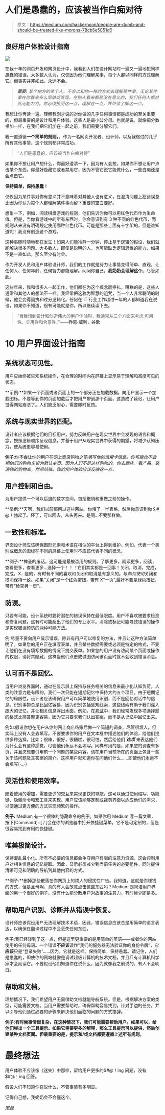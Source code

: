 # 人们是愚蠢的，应该被当作白痴对待

> 原文：<https://medium.com/hackernoon/people-are-dumb-and-should-be-treated-like-morons-78cb6e5051d0>

## 良好用户体验设计指南

![](img/8848479dc095c2b8d428acc48a280878.png)

在我十年的网页开发和网页设计中，我看到人们在设计网站时一遍又一遍地犯同样愚蠢的错误。大多数人认为，仅仅因为他们理解某事，每个人都以同样的方式理解它。但事实并非如此。永远不会。

> ***重要:*** *某个地方的某个人，不会以和你一样的方式去理解某件事，无论某件事在你看来多么简单或直观，在别人看来都是没有意义的，我们任何人都对此无能为力。你必须接受这一点，理解这一点，并继续了解这一点。*

我想让你再读一遍。理解我刚才说的对你做的几乎任何事情都是成功的至关重要的，但最重要的是设计和用户体验。这些人是最小公分母。也就是说，就像把分数相加一样，在我们把它们加在一起之前，我们需要分解它们。

我一直遵循**一个简单的规则，**，作为一名网页开发者、设计师，以及我做过的几乎所有其他事情，这个规则都非常成功。

> “人们是愚蠢的，应该被当作白痴对待”

如果你不想让用户想什么，你最好澄清一下，因为有人会想。如果你不想让用户点击某个东西，你最好隐藏它或者禁用它，因为不管它说它能做什么，一些白痴还是会点击它。

**保持简单，保持愚蠢！**

仅仅因为某件事对你有意义并不意味着对其他人也有意义，在澄清问题上犯错误总比因为你认为每个人都理解某件事而留下重要的空白要好。

想象一下，例如，阅读棋盘游戏的规则，他们告诉你你可以用红色代币作为生命值。但是，当你看游戏中的所有东西时，你会意识到有 3 种不同的红色代币，而规则从来没有明确规定使用哪种红色代币。可能是那些上面有十字架的，但是谁知道呢！我没有创造这个游戏。

这种事随时随地都在发生！如果人们能冷静一分钟，停止基于逻辑的假设，我们就能解决很多问题。大多数人，即使是聪明的人，也可能缺乏逻辑思维的能力，如果不是一直如此，那么至少有时会。

作为开发人员和用户体验设计师，我们的工作就是努力让事情变得简单、直观，让任何人、任何年龄、任何智力都能理解。问问你自己，**我奶奶会理解这个**。尽管如此。

这些年来，我和很多人一起工作，他们都在为这个概念而挣扎，糟糕的是，这些人通常和其他人的想法不一样。我经常把这称为智慧的诅咒，当一个人非常聪明的时候，他会变得固执和过分逻辑化。任何在 IT 行业工作超过一年的人都知道我在说谁，如果你不知道，很有可能就是你，所以继续读下去。

> “当我想到设计和创造伟大的用户体验时，我通常从三个方面来考虑:可用性、实用性和合意性。”——**乔恩·威利，谷歌**

# 10 用户界面设计指南

## **系统状态可见性**。

用户应始终被告知系统操作，在合理的时间内在屏幕上显示易于理解和高度可见的状态。

**示例:**如果一个页面或者页面上的一个部分正在加载数据，向用户显示一个加载图标。不要等到你的页面加载后才把用户带到那个页面。这造成了延迟，让用户觉得网站崩溃了。人们缺乏耐心，需要即时反馈。

## **系统与现实世界的匹配**。

设计者应该根据他们的目标用户，努力反映用户在现实世界中会发现的语言和概念。按照逻辑顺序呈现信息，并基于用户从现实世界中获得的期望，将减少认知压力，使系统更容易使用。

**例子**:你不会让你的用户在网上商店购物之前*填写他的信用卡信息。你可能也不会把他们的购物车设为默认主页。因为人们不是这样购物的。你去商店，看产品，装满你的购物车，然后结账。你的用户体验应该反映这一点。*

## **用户控制和自由**。

为用户提供一个可以后退的数字空间，包括撤销和重做之前的操作。

**举例:**天啊，我们以前都用过这些网站。你填了一半表格，然后你意识到你＄# @！勃起了。坏了，可以回去，从头再来。是啊…不要那样做。

## **一致性和标准**。

界面设计师应该确保图形元素和术语在相似的平台上得到维护。例如，代表一个类别或概念的图标在不同的屏幕上使用时不应该代表不同的概念。

**例子:**神圣的废话，这可能是最被滥用的规则。了解更多，阅读更多，阅读，查看更多，查看更多…选择一个！！！它们其实都是一回事！关闭，取消，完成，完成，X…是的，有时有不同的喜欢和关闭和取消是有意义的。与*如何使用*关闭和取消保持一致。如果“关闭”是一个红色按钮，带有 X“一页”,最好不要是绿色按钮，带有“检查另一页”。

## **防误**。

只要有可能，设计系统时要将潜在的错误保持在最低限度。用户不喜欢被要求检测和修复问题，这有时可能超出了他们的专业水平。消除或标记可能导致错误的操作是实现错误预防的两种可能方法。

例:尽量不要向用户显示错误，除非有用户可以修复的方法，并且让这种方法简单明了。如果您的用户正在填写表单，并且某些数据需要或必须是特定的格式，不要让他们在没有填写数据的情况下提交表单。如果您的用户没有访问某个页面或操作的权限，请将其隐藏，这样当他们点击或试图访问该页面时就不会收到错误消息。

## **认可而不是回忆。**

当用户浏览界面时，通过在显示屏上保持与任务相关的信息来最小化认知负荷。人类的注意力是有限的，我们一次只能在短期记忆中保持大约五个项目。由于短期记忆的局限性，设计者应该确保用户可以简单地使用识别，而不是回忆对话中的信息。识别事物总是比回忆容易，因为识别包括感知线索，这些线索有助于我们深入庞大的记忆，并让相关信息浮出水面。例如，在[考试](https://www.interaction-design.org/literature/topics/test)中，我们经常发现多项选择题的格式比简答题更容易，因为它只要求我们认出答案，而不是从记忆中回忆出来。

例如:假设你想在用户从你的网上商店结账后做一个简短的调查，尽管很烦人，但实际上没有人会去填写。不要要求你的用户在文本框中描述他们的体验，给他们提供多种选择，比如；很棒，很好，很糟糕，很可怕，然后给他们 ***选项*** 来表达他们为什么会有这种感觉，尽管他们永远不会填写。同样有用的是，如果您的调查有多页，并且您想要引用前一个问题的某些内容，请在用户当前所在的页面上包含一些关于该问题及其答案的简介。这样用户就知道你在问他们什么……即使他们永远不会填写(-_-)

## **灵活性和使用效率**。

随着使用的增加，需要更少的交互来实现更快的导航。这可以通过使用缩写、功能键、隐藏命令和宏工具来实现。用户应该能够定制或裁剪界面以适应他们的需求，以便通过更方便的方式实现频繁的操作。

**例子:** Medium 有一个很棒的隐藏命令的例子。如果你用 Medium 写一篇文章，按下[Command]+[ / ]会在你的浏览器中打开快捷键菜单。它不是可定制的，但是很容易找到有用的快捷键。

## **唯美极简设计**。

保持混乱最小化。所有不必要的信息都会争夺用户有限的注意力资源，这会抑制用户对相关信息的记忆提取。因此，显示必须减少到当前任务的必要组件，同时提供清晰可见和明确的导航到其他内容的方式。

**例子:**删掉那些散落在你网页上的烦人的侵扰性广告。我知道，这就是你赚钱的方式，但是圣母啊，真的有人会故意点击这些东西吗？Medium 是简洁用户界面的另一个很好的例子。没有什么能分散用户对故事的注意力。有时候少即是多。

## **帮助用户识别、诊断并从错误中恢复**。

设计师应该假设用户无法理解技术术语，因此，错误信息应该总是用简单的语言表达，以确保在翻译过程中不会丢失任何东西。

例子:我已经谈到了这一点，但是这里更重要的是用简单的英语——或者你的网站使用的任何母语。一个错误**不应该**读作“我们的服务器无法验证你的身份令牌”，它**应该**只是“登录失败”……因为，它就是这样。保持简单，保持愚蠢。请记住，人们是愚蠢的，即使你的网站就像是调试超级计算机的技术文档，并且只有计算机科学家才会阅读它。不要假设他们知道你在说什么，因为就像我之前说的，有人不会明白。

## **帮助和文档**。

理想情况下，我们希望用户无需借助文档就能导航系统。但是，根据解决方案的类型，可能需要文档。当用户需要帮助时，确保帮助容易找到，针对手边的任务，并以引导他们通过必要的步骤来解决他们面临的问题的方式措辞。

**例子:**有时候事情很复杂，在这种情况下，我们可能需要帮助用户。如果可以，给他们弹出一个工具提示。如果它需要更多的解释，那么工具提示可以提供，然后创建某种文档页面。但最重要的是，提示和/或文档**都要遵循上述所有规则**。

# 最终想法

用户体验不应该像《迷失》中那样，留给用户更多的$#@！ing 问题，没有$#@！ing 回答。

假设人们不知道你在说什么，不管事情有多明显。

记得自己想，我奶奶会不会懂这个。

[*来源*](https://www.interaction-design.org/literature/article/user-interface-design-guidelines-10-rules-of-thumb)